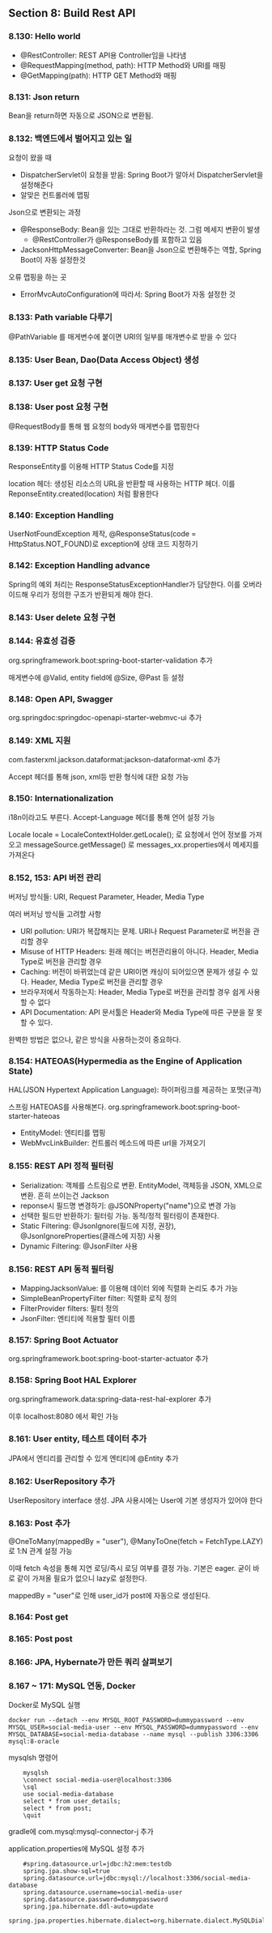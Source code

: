## Section 8: Build Rest API
### 8.130: Hello world
- @RestController: REST API용 Controller임을 나타냄
- @RequestMapping(method, path): HTTP Method와 URI를 매핑
- @GetMapping(path): HTTP GET Method와 매핑

### 8.131: Json return
Bean을 return하면 자동으로 JSON으로 변환됨.

### 8.132: 백엔드에서 벌어지고 있는 일
요청이 왔을 때 
- DispatcherServlet이 요청을 받음: Spring Boot가 알아서 DispatcherServlet을 설정해준다
- 알맞은 컨트롤러에 맵핑

Json으로 변환되는 과정
- @ResponseBody: Bean을 있는 그대로 반환하라는 것. 그럼 메세지 변환이 발생
  - @RestController가 @ResponseBody를 포함하고 있음
- JacksonHttpMessageConverter: Bean을 Json으로 변환해주는 역할, Spring Boot이 자동 설정한것

오류 맵핑을 하는 곳
- ErrorMvcAutoConfiguration에 따라서: Spring Boot가 자동 설정한 것

### 8.133: Path variable 다루기
@PathVariable 를 매게변수에 붙이면 URI의 일부를 매개변수로 받을 수 있다

### 8.135: User Bean, Dao(Data Access Object) 생성

### 8.137: User get 요청 구현

### 8.138: User post 요청 구현
@RequestBody를 통해 웹 요청의 body와 매게변수를 맵핑한다

### 8.139: HTTP Status Code
ResponseEntity<Entity>를 이용해 HTTP Status Code를 지정

location 헤더: 생성된 리소스의 URL을 반환할 때 사용하는 HTTP 헤더. 이를 ReponseEntity.created(location) 처럼 활용한다

### 8.140: Exception Handling
UserNotFoundException 제작, @ResponseStatus(code = HttpStatus.NOT_FOUND)로 exception에 상태 코드 지정하기

### 8.142: Exception Handling advance
Spring의 예외 처리는 ResponseStatusExceptionHandler가 담당한다.
이를 오버라이드해 우리가 정의한 구조가 반환되게 해야 한다.

### 8.143: User delete 요청 구현

### 8.144: 유효성 검증
org.springframework.boot:spring-boot-starter-validation 추가

매게변수에 @Valid, entity field에 @Size, @Past 등 설정 

### 8.148: Open API, Swagger
org.springdoc:springdoc-openapi-starter-webmvc-ui 추가

### 8.149: XML 지원
com.fasterxml.jackson.dataformat:jackson-dataformat-xml 추가

Accept 헤더를 통해 json, xml등 반환 형식에 대한 요청 가능

### 8.150: Internationalization
i18n이라고도 부른다.
Accept-Language 헤더를 통해 언어 설정 가능

Locale locale = LocaleContextHolder.getLocale(); 로 요청에서 언어 정보를 가져오고
messageSource.getMessage() 로 messages_xx.properties에서 메세지를 가져온다

### 8.152, 153: API 버전 관리
버저닝 방식들: URI, Request Parameter, Header, Media Type

여러 버저닝 방식들 고려할 사항
- URI pollution: URI가 복잡해지는 문제. URI나 Request Parameter로 버전을 관리할 경우
- Misuse of HTTP Headers: 원래 헤더는 버전관리용이 아니다. Header, Media Type로 버전을 관리할 경우
- Caching: 버전이 바뀌었는데 같은 URI이면 캐싱이 되어있으면 문제가 생길 수 있다. Header, Media Type로 버전을 관리할 경우
- 브라우저에서 작동하는지: Header, Media Type로 버전을 관리할 경우 쉽게 사용할 수 없다
- API Documentation: API 문서툴은 Header와 Media Type에 따른 구분을 잘 못할 수 있다.

완벽한 방법은 없으나, 같은 방식을 사용하는것이 중요하다.

### 8.154: HATEOAS(Hypermedia as the Engine of Application State)
HAL(JSON Hypertext Application Language): 하이퍼링크를 제공하는 포맷(규격)

스프링 HATEOAS를 사용해본다. org.springframework.boot:spring-boot-starter-hateoas

- EntityModel: 엔티티를 맵핑
- WebMvcLinkBuilder: 컨트롤러 메소드에 따른 url을 가져오기

### 8.155: REST API 정적 필터링
- Serialization: 객체를 스트림으로 변환. EntityModel, 객체등을 JSON, XML으로 변환. 흔히 쓰이는건 Jackson
- reponse시 필드명 변경하기: @JSONProperty("name")으로 변경 가능
- 선택한 필드만 반환하기: 필터링 가능. 동적/정적 필터링이 존재한다.
- Static Filtering: @JsonIgnore(필드에 지정, 권장), @JsonIgnoreProperties(클래스에 지정) 사용
- Dynamic Filtering: @JsonFilter 사용

### 8.156: REST API 동적 필터링
- MappingJacksonValue: 를 이용해 데이터 외에 직렬화 논리도 추가 가능
- SimpleBeanPropertyFilter filter: 직렬화 로직 정의
- FilterProvider filters: 필터 정의
- JsonFilter: 엔티티에 적용할 필터 이름

### 8.157: Spring Boot Actuator
org.springframework.boot:spring-boot-starter-actuator 추가

### 8.158: Spring Boot HAL Explorer
org.springframework.data:spring-data-rest-hal-explorer 추가

이후 localhost:8080 에서 확인 가능

### 8.161: User entity, 테스트 데이터 추가
JPA에서 엔티리를 관리할 수 있게 엔티티에 @Entity 추가

### 8.162: UserRepository 추가
UserRepository interface 생성.
JPA 사용시에는 User에 기본 생성자가 있어야 한다

### 8.163: Post 추가
@OneToMany(mappedBy = "user"), @ManyToOne(fetch = FetchType.LAZY) 로 1:N 관계 설정 가능

이때 fetch 속성을 통해 지연 로딩/즉시 로딩 여부를 결정 가능. 기본은 eager. 굳이 바로 같이 가져올 필요가 없으니 lazy로 설정한다.

mappedBy = "user"로 인해 user_id가 post에 자동으로 생성된다.

### 8.164: Post get

### 8.165: Post post

### 8.166: JPA, Hybernate가 만든 쿼리 살펴보기

### 8.167 ~ 171: MySQL 연동, Docker
Docker로 MySQL 실행
```shell
docker run --detach --env MYSQL_ROOT_PASSWORD=dummypassword --env MYSQL_USER=social-media-user --env MYSQL_PASSWORD=dummypassword --env MYSQL_DATABASE=social-media-database --name mysql --publish 3306:3306 mysql:8-oracle
```
mysqlsh 명령어
```shell
    mysqlsh
    \connect social-media-user@localhost:3306
    \sql
    use social-media-database
    select * from user_details;
    select * from post;
    \quit
```
gradle에 com.mysql:mysql-connector-j 추가

application.properties에 MySQL 설정 추가
```properties
    #spring.datasource.url=jdbc:h2:mem:testdb
    spring.jpa.show-sql=true
    spring.datasource.url=jdbc:mysql://localhost:3306/social-media-database
    spring.datasource.username=social-media-user
    spring.datasource.password=dummypassword
    spring.jpa.hibernate.ddl-auto=update
    spring.jpa.properties.hibernate.dialect=org.hibernate.dialect.MySQLDialect
```

